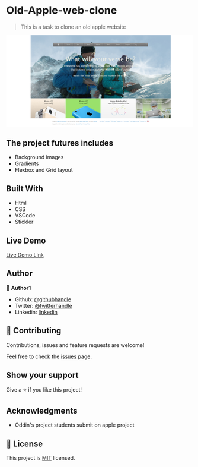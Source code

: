 # Old-Apple-web-clone

> This is a task to clone an old apple website

![screenshot](./app_screenshot.png)

## The project futures includes

- Background images
- Gradients
- Flexbox and Grid layout

## Built With

- Html
- CSS
- VSCode
- Stickler

## Live Demo

[Live Demo Link](https://johannrodriguez.github.io/Old-Apple-web-clone/.)

## Author

👤 **Author1**

- Github: [@githubhandle](https://github.com/githubhandle)
- Twitter: [@twitterhandle](https://twitter.com/twitterhandle)
- Linkedin: [linkedin](https://linkedin.com/linkedinhandle)

## 🤝 Contributing

Contributions, issues and feature requests are welcome!

Feel free to check the [issues page](issues/).

## Show your support

Give a ⭐️ if you like this project!

## Acknowledgments

- Oddin's project students submit on apple project

## 📝 License

This project is [MIT](lic.url) licensed.
